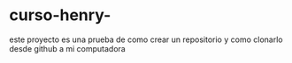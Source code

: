 # curso-henry-
este proyecto es una prueba de como crear un repositorio y como clonarlo desde github a mi computadora  
